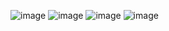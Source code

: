 ![image](https://github.com/user-attachments/assets/3174da4e-9f44-4b13-8c45-aae76ce660e5)
![image](https://github.com/user-attachments/assets/5573df47-aedd-491e-8d0f-364a6b17b30c)
![image](https://github.com/user-attachments/assets/fae7a7be-c0e6-493e-abd9-ff3e0f15aa89)
![image](https://github.com/user-attachments/assets/06e36d4e-c014-4009-9a69-dd4c92ebe707)
